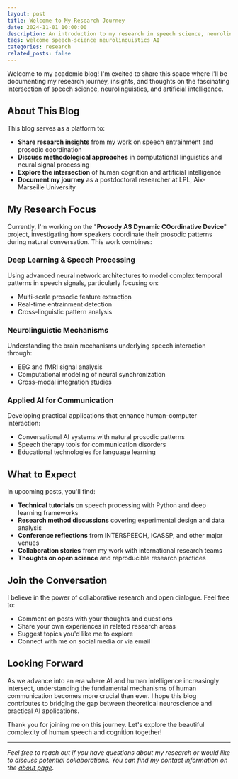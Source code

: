 ```yaml
---
layout: post
title: Welcome to My Research Journey
date: 2024-11-01 10:00:00
description: An introduction to my research in speech science, neurolinguistics, and AI
tags: welcome speech-science neurolinguistics AI
categories: research
related_posts: false
---
```


Welcome to my academic blog! I'm excited to share this space where I'll be documenting my research journey, insights, and thoughts on the fascinating intersection of speech science, neurolinguistics, and artificial intelligence.

## About This Blog

This blog serves as a platform to:

- **Share research insights** from my work on speech entrainment and prosodic coordination
- **Discuss methodological approaches** in computational linguistics and neural signal processing
- **Explore the intersection** of human cognition and artificial intelligence
- **Document my journey** as a postdoctoral researcher at LPL, Aix-Marseille University

## My Research Focus

Currently, I'm working on the "**Prosody AS Dynamic COordinative Device**" project, investigating how speakers coordinate their prosodic patterns during natural conversation. This work combines:

### Deep Learning & Speech Processing
Using advanced neural network architectures to model complex temporal patterns in speech signals, particularly focusing on:
- Multi-scale prosodic feature extraction
- Real-time entrainment detection
- Cross-linguistic pattern analysis

### Neurolinguistic Mechanisms
Understanding the brain mechanisms underlying speech interaction through:
- EEG and fMRI signal analysis
- Computational modeling of neural synchronization
- Cross-modal integration studies

### Applied AI for Communication
Developing practical applications that enhance human-computer interaction:
- Conversational AI systems with natural prosodic patterns
- Speech therapy tools for communication disorders
- Educational technologies for language learning

## What to Expect

In upcoming posts, you'll find:

- **Technical tutorials** on speech processing with Python and deep learning frameworks
- **Research method discussions** covering experimental design and data analysis
- **Conference reflections** from INTERSPEECH, ICASSP, and other major venues
- **Collaboration stories** from my work with international research teams
- **Thoughts on open science** and reproducible research practices

## Join the Conversation

I believe in the power of collaborative research and open dialogue. Feel free to:
- Comment on posts with your thoughts and questions
- Share your own experiences in related research areas
- Suggest topics you'd like me to explore
- Connect with me on social media or via email

## Looking Forward

As we advance into an era where AI and human intelligence increasingly intersect, understanding the fundamental mechanisms of human communication becomes more crucial than ever. I hope this blog contributes to bridging the gap between theoretical neuroscience and practical AI applications.

Thank you for joining me on this journey. Let's explore the beautiful complexity of human speech and cognition together!

---

*Feel free to reach out if you have questions about my research or would like to discuss potential collaborations. You can find my contact information on the [about page](/about/).*
